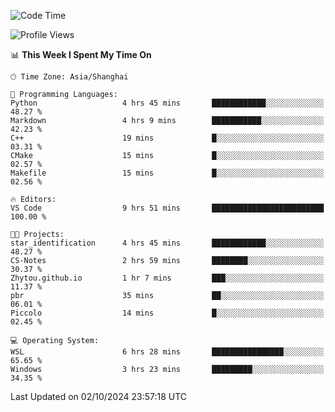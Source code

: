 <!--START_SECTION:waka-->
![Code Time](http://img.shields.io/badge/Code%20Time-2%2C033%20hrs%2047%20mins-blue)

![Profile Views](http://img.shields.io/badge/Profile%20Views-0-blue)

📊 **This Week I Spent My Time On** 

```text
🕑︎ Time Zone: Asia/Shanghai

💬 Programming Languages: 
Python                   4 hrs 45 mins       ████████████░░░░░░░░░░░░░   48.27 % 
Markdown                 4 hrs 9 mins        ███████████░░░░░░░░░░░░░░   42.23 % 
C++                      19 mins             █░░░░░░░░░░░░░░░░░░░░░░░░   03.31 % 
CMake                    15 mins             █░░░░░░░░░░░░░░░░░░░░░░░░   02.57 % 
Makefile                 15 mins             █░░░░░░░░░░░░░░░░░░░░░░░░   02.56 % 

🔥 Editors: 
VS Code                  9 hrs 51 mins       █████████████████████████   100.00 % 

🐱‍💻 Projects: 
star_identification      4 hrs 45 mins       ████████████░░░░░░░░░░░░░   48.27 % 
CS-Notes                 2 hrs 59 mins       ████████░░░░░░░░░░░░░░░░░   30.37 % 
Zhytou.github.io         1 hr 7 mins         ███░░░░░░░░░░░░░░░░░░░░░░   11.37 % 
pbr                      35 mins             ██░░░░░░░░░░░░░░░░░░░░░░░   06.01 % 
Piccolo                  14 mins             █░░░░░░░░░░░░░░░░░░░░░░░░   02.45 % 

💻 Operating System: 
WSL                      6 hrs 28 mins       ████████████████░░░░░░░░░   65.65 % 
Windows                  3 hrs 23 mins       █████████░░░░░░░░░░░░░░░░   34.35 % 
```


 Last Updated on 02/10/2024 23:57:18 UTC
<!--END_SECTION:waka-->